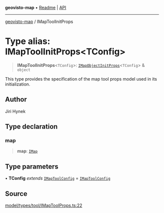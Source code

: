 **geovisto-map** • [Readme](../README.md) \| [API](../globals.md)

***

[geovisto-map](../README.md) / IMapToolInitProps

# Type alias: IMapToolInitProps\<TConfig\>

> **IMapToolInitProps**\<`TConfig`\>: [`IMapObjectInitProps`](IMapObjectInitProps.md)\<`TConfig`\> & `object`

This type provides the specification of the map tool props model used in its initialization.

## Author

Jiri Hynek

## Type declaration

### map

> **map**: [`IMap`](../interfaces/IMap.md)

## Type parameters

• **TConfig** *extends* [`IMapToolConfig`](IMapToolConfig.md) = [`IMapToolConfig`](IMapToolConfig.md)

## Source

[model/types/tool/IMapToolProps.ts:22](https://github.com/geovisto/geovisto-map/blob/5ee2cb5d45c19062fc8fc6beefa2848c076518b6/src/model/types/tool/IMapToolProps.ts#L22)

